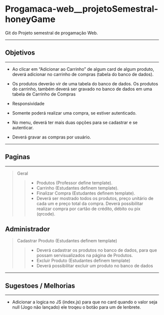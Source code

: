 # Progamaca-web__projetoSemestral-honeyGame

Git do Projeto semestral de progamação Web.

-------------------------------------------

## Objetivos

-------------------------------------------

- Ao clicar em “Adicionar ao Carrinho” de algum card de algum produto, deverá adicionar no carrinho de compras (tabela do banco de dados).

- Os produtos deverão vir de uma tabela do banco de  dados. Os produtos do carrinho, também deverá ser gravado no banco de dados em uma tabela de Carrinho de Compras

- Responsividade

- Somente poderá realizar uma compra, se estiver autenticado.

- No menu, deverá ter mais duas opções para se cadastrar e se autenticar.

- Deverá gravar as compras por usuário.

-------------------------------------------

## Paginas

-------------------------------------------

> Geral
>
>> - Produtos (Professor define template).
>> - Carrinho (Estudantes definem template).
>> - Finalizar Compra (Estudantes definem template).
>> - Deverá ser mostrado todos os produtos, preço unitário de cada um e preço total da compra. Deverá possibilitar realizar compra por cartão de crédito, débito ou pix (qrcode).

## Administrador

> Cadastrar Produto (Estudantes definem template)
>
>> - Deverá cadastrar os produtos no banco de dados, para que possam servisualizados na página de Produtos.
>> - Excluir Produto (Estudantes definem template)
>> - Deverá possibilitar excluir um produto no banco de dados

-------------------------------------------

## Sugestoes / Melhorias

-------------------------------------------
- Adicionar a logica no JS (index.js) para que no card quando o valor seja null (Jogo não lançado) ele troqeu o botão para um de lenbrete. 
<!-- Uma sugestao para isso e transformar o botao um uma var, caso o valor do preco seja null ele troca essa var para uma onde o bnt seja o de lenbrete! -->